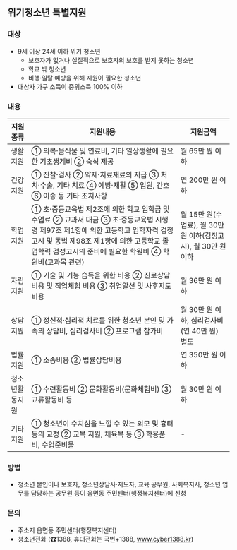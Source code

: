 ## 위기청소년 특별지원

### 대상
- 9세 이상 24세 이하 위기 청소년
  - 보호자가 없거나 실질적으로 보호자의 보호를 받지 못하는 청소년
  - 학교 밖 청소년
  - 비행·일탈 예방을 위해 지원이 필요한 청소년
- 대상자 가구 소득이 중위소득 100% 이하

### 내용

| 지원종류 | 지원내용 | 지원금액 |
|----------|---------|---------|
| 생활지원 | ① 의복·음식물 및 연료비, 기타 일상생활에 필요한 기초생계비 ② 숙식 제공 | 월 65만 원 이하 |
| 건강지원 | ① 진찰·검사 ② 약제·치료재료의 지급 ③ 처치·수술, 기타 치료 ④ 예방·재활 ⑤ 입원, 간호 ⑥ 이송 등 기타 조치사항 | 연 200만 원 이하 |
| 학업지원 | ① 초·중등교육법 제2조에 의한 학교 입학금 및 수업료 ② 교과서 대금 ③ 초·중등교육법 시행령 제97조 제1항에 의한 고등학교 입학자격 검정고시 및 동법 제98조 제1항에 의한 고등학교 졸업학력 검정고시의 준비에 필요한 학원비 ④ 학원비(교과목 관련) | 월 15만 원(수업료), 월 30만 원 이하(검정고시), 월 30만 원 이하 |
| 자립지원 | ① 기술 및 기능 습득을 위한 비용 ② 진로상담 비용 및 직업체험 비용 ③ 취업알선 및 사후지도 비용 | 월 36만 원 이하 |
| 상담지원 | ① 정신적·심리적 치료를 위한 청소년 본인 및 가족의 상담비, 심리검사비 ② 프로그램 참가비 | 월 30만 원 이하, 심리검사비(연 40만 원) 별도 |
| 법률지원 | ① 소송비용 ② 법률상담비용 | 연 350만 원 이하 |
| 청소년활동지원 | ① 수련활동비 ② 문화활동비(문화체험비) ③ 교류활동비 등 | 월 30만 원 이하 |
| 기타 지원 | ① 청소년이 수치심을 느낄 수 있는 외모 및 흉터 등의 교정 ② 교복 지원, 체육복 등 ③ 학용품비, 수업준비물 | - |

### 방법
- 청소년 본인이나 보호자, 청소년상담사·지도자, 교육 공무원, 사회복지사, 청소년 업무를 담당하는 공무원 등이 읍면동 주민센터(행정복지센터)에 신청

### 문의
- 주소지 읍면동 주민센터(행정복지센터)
- 청소년전화 (☎1388, 휴대전화는 국번+1388, www.cyber1388.kr)
